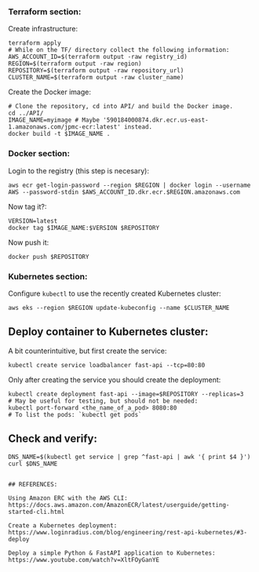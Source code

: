 ### Terraform section:

Create infrastructure:
```
terraform apply
# While on the TF/ directory collect the following information:
AWS_ACCOUNT_ID=$(terraform output -raw registry_id)
REGION=$(terraform output -raw region)
REPOSITORY=$(terraform output -raw repository_url)
CLUSTER_NAME=$(terraform output -raw cluster_name)
```

Create the Docker image:
```
# Clone the repository, cd into API/ and build the Docker image.
cd ../API/
IMAGE_NAME=myimage # Maybe '590184000874.dkr.ecr.us-east-1.amazonaws.com/jpmc-ecr:latest' instead.
docker build -t $IMAGE_NAME .
```

### Docker section:
Login to the registry (this step is necesary):
```
aws ecr get-login-password --region $REGION | docker login --username AWS --password-stdin $AWS_ACCOUNT_ID.dkr.ecr.$REGION.amazonaws.com
```

Now tag it?:
```
VERSION=latest
docker tag $IMAGE_NAME:$VERSION $REPOSITORY
```

Now push it:
```
docker push $REPOSITORY
```

### Kubernetes section:
Configure `kubectl` to use the recently created Kubernetes cluster:
```
aws eks --region $REGION update-kubeconfig --name $CLUSTER_NAME
```

## Deploy container to Kubernetes cluster:

A bit counterintuitive, but first create the service:
```
kubectl create service loadbalancer fast-api --tcp=80:80
```

Only after creating the service you should create the deployment:
```
kubectl create deployment fast-api --image=$REPOSITORY --replicas=3
# May be useful for testing, but should not be needed:
kubectl port-forward <the_name_of_a_pod> 8080:80
# To list the pods: `kubectl get pods`
```

## Check and verify:
```
DNS_NAME=$(kubectl get service | grep ^fast-api | awk '{ print $4 }')
curl $DNS_NAME


## REFERENCES:

Using Amazon ERC with the AWS CLI:
https://docs.aws.amazon.com/AmazonECR/latest/userguide/getting-started-cli.html

Create a Kubernetes deployment:
https://www.loginradius.com/blog/engineering/rest-api-kubernetes/#3-deploy

Deploy a simple Python & FastAPI application to Kubernetes:
https://www.youtube.com/watch?v=XltFOyGanYE